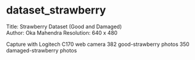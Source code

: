 # dataset_strawberry
Title: Strawberry Dataset (Good and Damaged) 
<br>
Author: Oka Mahendra
Resolution: 640 x 480

Capture with Logitech C170 web camera
382 good-strawberry photos
350 damaged-strawberry photos


